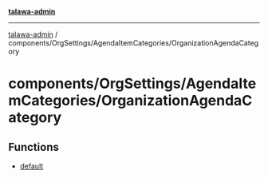 [**talawa-admin**](../../../../README.md)

***

[talawa-admin](../../../../README.md) / components/OrgSettings/AgendaItemCategories/OrganizationAgendaCategory

# components/OrgSettings/AgendaItemCategories/OrganizationAgendaCategory

## Functions

- [default](functions/default.md)
